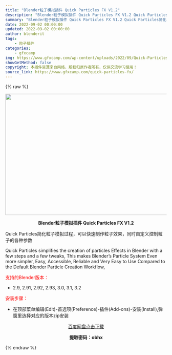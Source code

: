 ```yaml
---
title: "Blender粒子模拟插件 Quick Particles FX V1.2"
description: "Blender粒子模拟插件 Quick Particles FX V1.2 Quick Particles简化粒子模拟过程，可以快速制作粒子效果，同时自定义控制粒子的各种参数 Quick Partic..."
summary: "Blender粒子模拟插件 Quick Particles FX V1.2 Quick Particles简化粒子模拟过程，可以快速制作粒子效果，同时自定义控制粒子的各种参数 Quick Partic..."
date: 2022-09-02 00:00:00
updated: 2022-09-02 00:00:00
author: blenderit
tags: 
    - 粒子插件
categories:
    - gfxcamp
img: https://www.gfxcamp.com/wp-content/uploads/2022/09/Quick-Particles-Addon.jpg
showGetMethod: false
copyright: 本插件资源来自网络，版权归原作者所有，仅供交流学习使用！
source_link: https://www.gfxcamp.com/quick-particles-fx/
---
```


{% raw %}
<div><p><img decoding="async" class="aligncenter size-full wp-image-106645" src="https://www.gfxcamp.com/wp-content/uploads/2022/09/Quick-Particles-Addon.jpg" data-src="https://www.gfxcamp.com/wp-content/uploads/2022/09/Quick-Particles-Addon.jpg" alt="" width="590" height="378" data-srcset="https://www.gfxcamp.com/wp-content/uploads/2022/09/Quick-Particles-Addon.jpg 590w, https://www.gfxcamp.com/wp-content/uploads/2022/09/Quick-Particles-Addon-150x96.jpg 150w" data-sizes="(max-width: 590px) 100vw, 590px"></p><p style="text-align: center;"><strong>Blender粒子模拟插件 Quick Particles FX V1.2</strong></p><p>Quick Particles简化粒子模拟过程，可以快速制作粒子效果，同时自定义控制粒子的各种参数</p><p>Quick Particles simplifies the creation of particles Effects in Blender with a few steps and a few tweaks, This makes Blender’s Particle System Even more simpler, Easy, Accessible, Reliable and Very Easy to Use Compared to the Default Blender Particle Creation Workflow,</p><p style="text-align: left;"><span style="color: #ff0000;">支持的Blender版本：</span></p><ul>
<li style="text-align: left;">2.9, 2.91, 2.92, 2.93, 3.0, 3.1, 3.2</li>
</ul><p style="text-align: left;"><span style="color: #ff0000;">安装步骤：</span></p><ul>
<li>在顶部菜单编辑(Edit)-首选项(Preference)-插件(Add-ons)-安装(Install),弹窗里选择对应的版本zip安装</li>
</ul><p style="text-align: center;"><a class="maxbutton-3 maxbutton maxbutton-baidu" target="_blank" rel="noopener" href="https://pan.baidu.com/s/1eoAhFAVEFBR4WXK6f8xpXA?pwd=obhx"><span class="mb-text">百度网盘点击下载</span></a></p><p style="text-align: center;"><strong>提取密码：obhx</strong></p></div>
<div style="display: none">gfxcamp</div>
{% endraw %}